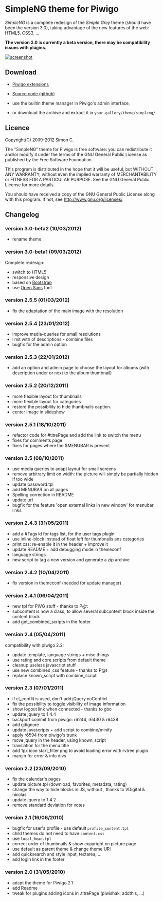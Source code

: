 SimpleNG theme for Piwigo
=========================

*SimpleNG* is a complete redesign of the *Simple Grey* theme (should have been
the version 3.0), taking advantage of the new features of the web: HTML5,
CSS3, ...

**The version 3.0 is currently a beta version, there may be compatibility
  issues with plugins.**

[![screenshot][2]][1]

[1]: https://github.com/saimn/simple-theme-piwigo/raw/master/screenshot.large.jpg
[2]: https://github.com/saimn/simple-theme-piwigo/raw/master/screenshot.large.jpg

Download
--------

* [Piwigo extensions](http://fr.piwigo.org/ext/extension_view.php?eid=308)
* [Source code (github)](http://github.com/saimn/simple-theme-piwigo)

* use the builtin theme manager in Piwigo's admin interface,
* or download the archive and extract it in ``your-gallery/theme/simpleng/``.

Licence
-------

Copyright(C) 2009-2012 Simon C. <contact at saimon dot org>

The "SimpleNG" theme for Piwigo is free software: you can redistribute it
and/or modify it under the terms of the GNU General Public License as
published by the Free Software Foundation.

This program is distributed in the hope that it will be useful, but WITHOUT
ANY WARRANTY; without even the implied warranty of MERCHANTABILITY or FITNESS
FOR A PARTICULAR PURPOSE. See the GNU General Public License for more details.

You should have received a copy of the GNU General Public License along with
this program. If not, see <http://www.gnu.org/licenses/>.

Changelog
---------

### version 3.0-beta2 (10/03/2012)

* rename theme

### version 3.0-beta1 (09/03/2012)

Complete redesign:

* switch to HTML5
* responsive design
* based on [Bootstrap](http://twitter.github.com/bootstrap/)
* use [Open Sans](http://en.wikipedia.org/wiki/Open_Sans) font

### version 2.5.5 (01/03/2012)

* fix the adaptation of the main image with the resolution

### version 2.5.4 (23/01/2012)

* improve media-queries for small resolutions
* limit with of descriptions - combine files
* bugfix for the admin option

### version 2.5.3 (22/01/2012)

* add an option and admin page to choose the layout for albums (with description
  under or next to the album thumbnail)

### version 2.5.2 (20/12/2011)

* more flexible layout for thumbnails
* more flexible layout for categories
* restore the possibility to hide thumbnails caption.
* center image in slideshow

### version 2.5.1 (18/10/2011)

* refactor code for #titrePage and add the link to switch the menu
* fixes for comments page
* fixes for pages where the $MENUBAR is present

### version 2.5 (08/10/2011)

* use media queries to adapt layout for small screens
* remove arbitrary limit on width: the picture will simply be partially hidden if too wide
* update password.tpl
* add MENUBAR on all pages
* Spelling correction in README
* update url
* bugfix for the feature 'open external links in new window' for menubar links

### version 2.4.3 (31/05/2011)

* add a #Tags id for tags list, for the user tags plugin
* use inline-block instead of float left for thumbnails ans categories
* print css: re-enable it in the header + improve it
* update README + add debugging mode in themeconf
* language strings
* new script to tag a new version and generate a zip archive

### version 2.4.2 (10/04/2011)

* fix version in themeconf (needed for update manager)

### version 2.4.1 (06/04/2011)

* new tpl for PWG stuff - thanks to P@t
* subcontent is now a class, to allow several subcontent block inside the content block
* add get_combined_scripts in the footer

### version 2.4 (05/04/2011)

compatibility with piwigo 2.2:

* update template, language strings + misc things
* use rating and core.scripts from default theme
* cleanup useless javascript stuff
* use new combined_css feature - thanks to P@t
* replace known_script with combine_script

### version 2.3 (07/01/2011)

* if cl_conflit is used, don't add jQuery.noConflict
* fix the possibility to toggle visibility of image information
* show logout link when connected - thanks to gbo
* update jquery to 1.4.4
* backport commit from piwigo: r6244, r6430 & r6438
* add gitignore
* update javascripts + add script to combine/minify
* apply r6594 from piwigo's trunk
* move jquery in the header, using known_script
* translation for the menu title
* add 1px icon start_filter.png to avoid loading error with rvtree plugin
* margin for error & info divs

### version 2.2 (23/09/2010)

* fix the calendar's pages
* update picture.tpl (download, favorites, metadata, rating)
* change the way to hide blocks  in JS, without <noscript>, thanks to VDigital
  & nicolas
* update jquery to 1.4.2
* remove standard deviation for votes

### version 2.1 (16/06/2010)

- bugfix for user's profile - use default `profile_content.tpl`
- child themes do not need to have `content.css`
- use `local_head.tpl`
- correct order of thumbnails & show copyright on picture page
- use default as parent theme & change theme URI
- add quicksearch and style input, textarea, ...
- add login link in the footer

### version 2.0 (31/05/2010)

- adapt the theme for Piwigo 2.1
- add Readme
- tweak for plugins adding icons in .titrePage (piwishak, addthis, ...)
